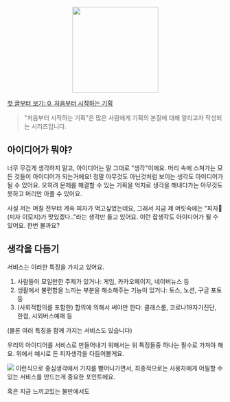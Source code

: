 
<p align="center"><img src="https://i.imgur.com/wUFdbUb.png" width="200px"></p>

[첫 글부터 보기: 0. 처음부터 시작하는 기획](../)
> "처음부터 시작하는 기획"은  많은 사람에게 기획의 본질에 대해 알리고자 작성되는 시리즈입니다. 

## 아이디어가 뭐야?
너무 무겁게 생각하지 말고, 아이디어는 말 그대로 "생각"이에요. 머리 속에 스쳐가는 모든 것들이 아이디어가 되는거에요! 정말 아무것도 아닌것처럼 보이는 생각도 아이디어가 될 수 있어요. 오히려 문제를 해결할 수 있는 기획을 억지로 생각을 해내다가는 아무것도 못하고 머리만 아플 수 있어요.

사실 저는 며칠 전부터 계속 피자가 먹고싶었는데요, 그래서 지금 제 머릿속에는 "피자🍕(피자 이모지)가 맛있겠다.."라는 생각만 들고 있어요. 이런 잡생각도 아이디어가 될 수 있어요. 한번 볼까요?

## 생각을 다듬기
서비스는 이러한 특징을 가지고 있어요.
1. 사람들이 모일만한 주제가 있거나: 게임, 카카오페이지, 네이버뉴스 등
2. 생활에서 불편함을 느끼는 부분을 해소해주는 기능이 있거나: 토스, 노션, 구글 포토 등
3. (사회적합의를 포함한) 합의에 의해서 써야만 한다: 클래스룸, 코로나19자가진단, 한컴, 시외버스예매 등

(물론 여러 특징을 함께 가지는 서비스도 있습니다)

우리의 아이디어를 서비스로 만들어내기 위해서는 위 특징들중 하나는 필수로 가져야 해요. 위에서 예시로 든 피자생각을 다듬어볼게요.

![](https://i.imgur.com/8egn6gY.png)
이런식으로 중심생각에서 가지를 뻗어나가면서, 최종적으로는 사용자에게 어필할 수 있는 서비스를 만드는게 중요한 포인트에요.

혹은 지금 느끼고있는 불만에서도 
<!--stackedit_data:
eyJoaXN0b3J5IjpbLTEwMDYwMTE0MTgsMTk4NTY3MzIwOCwtMT
QxMDA3OTE2NywxNDQ4NTAwMTgxLC0xNTI1NTE5NDE5LDE4MDY1
NTY3ODEsNDczMTY0MzM0XX0=
-->